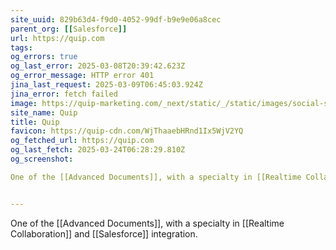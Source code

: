 ```yaml
---
site_uuid: 829b63d4-f9d0-4052-99df-b9e9e06a8cec
parent_org: [[Salesforce]]
url: https://quip.com
tags: 
og_errors: true
og_last_error: 2025-03-08T20:39:42.623Z
og_error_message: HTTP error 401
jina_last_request: 2025-03-09T06:45:03.924Z
jina_error: fetch failed
image: https://quip-marketing.com/_next/static/_/static/images/social-share-quip.6fbc4455618f010b057181f0fb13fd87.png
site_name: Quip
title: Quip
favicon: https://quip-cdn.com/WjThaaebHRnd1Ix5WjV2YQ
og_fetched_url: https://quip.com
og_last_fetch: 2025-03-24T06:28:29.810Z
og_screenshot: 

One of the [[Advanced Documents]], with a specialty in [[Realtime Collaboration]] and [[Salesforce]] integration.  


---
```



One of the [[Advanced Documents]], with a specialty in [[Realtime Collaboration]] and [[Salesforce]] integration.  

